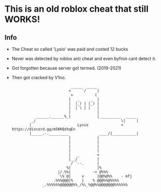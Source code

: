 # This is an old roblox cheat that still WORKS!


## Info

- The Cheat so called 'Lysio' was paid and costed 12 bucks
- Never was detected by roblox anti cheat and even byfron cant detect it.
- Got forgotten because server got termed. (2019-2021)
- Then got cracked by V1no.


                                 _____  _____
                                <     `/     |
                                 >          (
                                |   _     _  |
                                |  |_) | |_) |
                                |  | \ | |   |
                                |            |
                 ______.______%_|            |__________  _____
               _/                                       \|     |
              |                     Lysio               <           https://discord.gg/m5KKQzhqEn
              |_____.-._________              ____/|___________|
                                |            |
                                |            |
                                |            |
                                |            |
                                |   _        <
                                |__/         |
                                 / `--.      |
                               %|            |%
                           |/.%%|          -< @%%%
                           `\%`@|     v      |@@%@%%    - mfj
                         .%%%@@@|%    |    % @@@%%@%%%%
                    _.%%%%%%@@@@@@%%_/%\_%@@%%@@@@@@@%%%%%%
